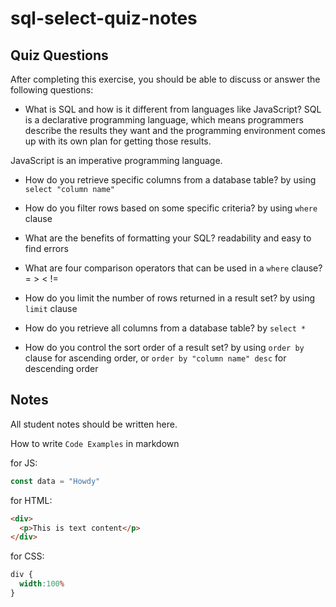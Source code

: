 # sql-select-quiz-notes

## Quiz Questions

After completing this exercise, you should be able to discuss or answer the following questions:

- What is SQL and how is it different from languages like JavaScript?
SQL is a declarative programming language, which means programmers describe the results they want and the programming environment comes up with its own plan for getting those results.

JavaScript is an imperative programming language.

- How do you retrieve specific columns from a database table?
by using `select "column name"`

- How do you filter rows based on some specific criteria?
by using `where` clause

- What are the benefits of formatting your SQL?
readability and easy to find errors

- What are four comparison operators that can be used in a `where` clause?
= > < !=

- How do you limit the number of rows returned in a result set?
by using `limit` clause

- How do you retrieve all columns from a database table?
by `select *`

- How do you control the sort order of a result set?
by using `order by` clause for ascending order, or `order by "column name" desc` for descending order

## Notes

All student notes should be written here.


How to write `Code Examples` in markdown

for JS:
```javascript
const data = "Howdy"
```

for HTML:
```html
<div>
  <p>This is text content</p>
</div>
```

for CSS:
```css
div {
  width:100%
}
```
